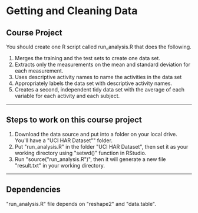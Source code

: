 # Getting and Cleaning Data
## Course Project
You should create one R script called run_analysis.R that does the following.

1. Merges the training and the test sets to create one data set.
2. Extracts only the measurements on the mean and standard deviation for each measurement.
3. Uses descriptive activity names to name the activities in the data set
4. Appropriately labels the data set with descriptive activity names.
5. Creates a second, independent tidy data set with the average of each variable for each activity and each subject.

****
## Steps to work on this course project

1. Download the data source and put into a folder on your local drive. You'll have a "UCI HAR Dataset"" folder.
2. Put "run_analysis.R" in the folder "UCI HAR Dataset", then set it as your working directory using "setwd()" function in RStudio.
3. Run "source("run_analysis.R")", then it will generate a new file "result.txt" in your working directory.

****
## Dependencies
"run_analysis.R" file depends on "reshape2" and "data.table". 
